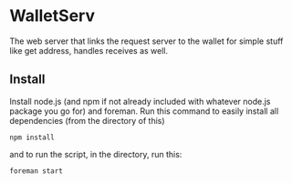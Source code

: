 WalletServ
==========
The web server that links the request server to the wallet for simple stuff like get address, handles receives as well.

Install
-------
Install node.js (and npm if not already included with whatever node.js package you go for) and foreman. Run this command to easily install all dependencies (from the directory of this)

```
npm install
```
and to run the script, in the directory, run this:

```
foreman start
```